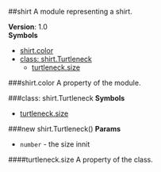<a name="module_shirt"></a>
##shirt
A module representing a shirt.

**Version**: 1.0  
**Symbols**

* [shirt.color](#module_shirt.color)
* [class: shirt.Turtleneck](#module_shirt.Turtleneck)
  * [turtleneck.size](#module_shirt.Turtleneck#size)

<a name="module_shirt.color"></a>
###shirt.color
A property of the module.

<a name="module_shirt.Turtleneck"></a>
###class: shirt.Turtleneck
**Symbols**

  * [turtleneck.size](#module_shirt.Turtleneck#size)

<a name="module_shirt.Turtleneck"></a>
###new shirt.Turtleneck()
**Params**

-  `number` - the size innit

<a name="module_shirt.Turtleneck#size"></a>
####turtleneck.size
A property of the class.

